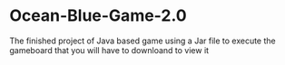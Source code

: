 # Ocean-Blue-Game-2.0
The finished project of Java based game using a Jar file to execute the gameboard that you will have to downloand to view it 
